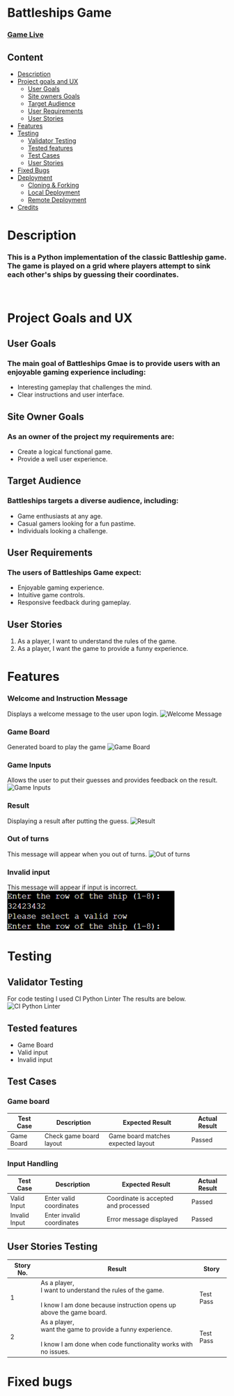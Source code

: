 # Battleships Game

### [Game Live](https://battleships-6d00f58f1c3d.herokuapp.com/)

## Content


* [Description](#description)
* [Project goals and UX](#project-goals-and-ux)
    * [User Goals](#user-goals)
    * [Site owners Goals](#site-owners-goals)
    * [Target Audience](#target-audience)
    * [User Requirements](#user-requirements)
    * [User Stories](#user-stories)
* [Features](#features)
* [Testing](#testing)
    * [Validator Testing](#validator-testing)
    * [Tested features](#tested-features)
    * [Test Cases](#test-cases)
    * [User Stories](#user-stories)
* [Fixed Bugs](#fixed-bugs)
* [Deployment](#deployment)
    * [Cloning & Forking](#cloning--forking)
    * [Local Deployment](#local-deployment)
    * [Remote Deployment](#remote-deployment)
* [Credits](#credits)
 
# **Description**

### This is a Python implementation of the classic Battleship game. The game is played on a grid where players attempt to sink each other's ships by guessing their coordinates.
<br>

# **Project Goals and UX**

## User Goals

### The main goal of Battleships Gmae is to provide users with an enjoyable gaming experience including:
- Interesting gameplay that challenges the mind.
- Clear instructions and user interface.


## Site Owner Goals

### As an owner of the project my requirements are:
- Create a logical functional game.
- Provide a well user experience.

## Target Audience

### Battleships targets a diverse audience, including:
- Game enthusiasts at any age.
- Casual gamers looking for a fun pastime.
- Individuals looking a challenge.

## User Requirements

### The users of Battleships Game expect:
- Enjoyable gaming experience.
- Intuitive game controls.
- Responsive feedback during gameplay.

## User Stories
1. As a player, I want to understand the rules of the game.
2. As a player, I want the game to provide a funny experience.


# **Features**
### Welcome and Instruction Message

 Displays a welcome message to the user upon login.
![Welcome Message](docs/welcome-message.png)

### Game Board

 Generated board to play the game
![Game Board]()

### Game Inputs
Allows the user to put their guesses and provides feedback on the result.
![Game Inputs]()

### Result 
Displaying a result after putting the guess.
![Result]()

### Out of turns
This message will appear when you out of turns.
![Out of turns]()

### Invalid input
This message will appear if input is incorrect.
![Invalid input](image.png)

# **Testing**

## Validator Testing

For code testing I used CI Python Linter The results are below.
![CI Python Linter]()


## Tested features

- Game Board
- Valid input
- Invalid input

## Test Cases

### Game board
| Test Case | Description | Expected Result | Actual Result |
|-----------|-------------|-----------------|---------------|
| Game Board | Check game board layout | Game board matches expected layout | Passed |

### Input Handling
| Test Case | Description | Expected Result | Actual Result |
|-----------|-------------|-----------------|---------------|
| Valid Input | Enter valid coordinates | Coordinate is accepted and processed | Passed |
| Invalid Input | Enter invalid coordinates | Error message displayed | Passed |

## User Stories Testing


|Story No.|Result|Story|
| ------------- | ------------- | ------------- |
|1|As a player, <br> I want to understand the rules of the game. <br><br>I know I am done because instruction opens up above the game board. <br>|Test Pass|
|2|As a player, <br>  want the game to provide a funny experience. <br><br>I know I am done when code functionality works with no issues. <br>|Test Pass |


# **Fixed bugs**

